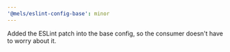 ```yaml
---
'@mels/eslint-config-base': minor
---
```


Added the ESLint patch into the base config, so the consumer doesn't have to worry about it.
